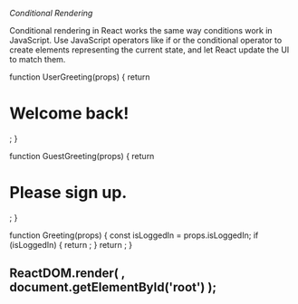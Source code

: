 *Conditional Rendering*

Conditional rendering in React works the same way conditions work in JavaScript. Use JavaScript operators like if or the conditional operator to create elements representing the current state, and let React update the UI to match them.

function UserGreeting(props) {
  return <h1>Welcome back!</h1>;
}

function GuestGreeting(props) {
  return <h1>Please sign up.</h1>;
}

function Greeting(props) {
  const isLoggedIn = props.isLoggedIn;
  if (isLoggedIn) {
    return <UserGreeting />;
  }
  return <GuestGreeting />;
}

ReactDOM.render(
  <Greeting isLoggedIn={false} />, document.getElementById('root')
);
-------------------------------------------------------------------------------------------

